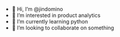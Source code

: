 - 👋 Hi, I’m @jindomino
- 👀 I’m interested in product analytics
- 🌱 I’m currently learning python
- 💞️ I’m looking to collaborate on something

<!---
jindomino/jindomino is a ✨ special ✨ repository because its `README.md` (this file) appears on your GitHub profile.
You can click the Preview link to take a look at your changes.
--->
